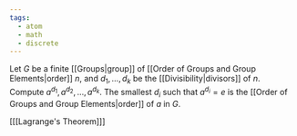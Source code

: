 ```yaml
---
tags:
  - atom
  - math
  - discrete
---
```

Let $G$ be a finite [[Groups|group]] of [[Order of Groups and Group Elements|order]] $n$, and $d_{1},\dots,d_{k}$ be the [[Divisibility|divisors]] of $n$. Compute $a^{d_{1}},a^{d_{2}},\dots, a^{d_{k}}$. The smallest $d_{i}$ such that $a^{d_{i}} = e$ is the [[Order of Groups and Group Elements|order]] of $a$ in $G$.

\[[[Lagrange's Theorem]]\]